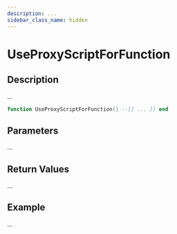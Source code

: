 ```yaml
---
description: ...
sidebar_class_name: hidden
---
```


# UseProxyScriptForFunction

## Description

...

```lua
function UseProxyScriptForFunction() --[[ ... ]] end
```

## Parameters

...

## Return Values

...

## Example

...

